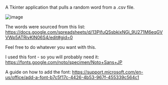 A Tkinter application that pulls a random word from a .csv file.

![image](https://github.com/kona-13/Tkinter-Random-JP-Word-Generator/assets/77511759/a9bbd54f-0fed-4502-8533-50bd0ccf387b)

The words were sourced from this list: https://docs.google.com/spreadsheets/d/13PjfuQSsbkixNGj_9U271M6eqGVVWp5ATRivKlN06S4/edit#gid=0

Feel free to do whatever you want with this.

I used this font - so you will probably need it: https://fonts.google.com/noto/specimen/Noto+Sans+JP

A guide on how to add the font: https://support.microsoft.com/en-us/office/add-a-font-b7c5f17c-4426-4b53-967f-455339c564c1
